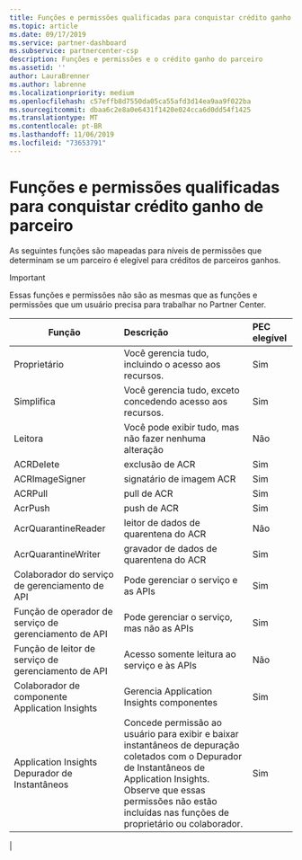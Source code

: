 ```yaml
---
title: Funções e permissões qualificadas para conquistar crédito ganho do parceiro | Centro de parceiros
ms.topic: article
ms.date: 09/17/2019
ms.service: partner-dashboard
ms.subservice: partnercenter-csp
description: Funções e permissões e o crédito ganho do parceiro
ms.assetid: ''
author: LauraBrenner
ms.author: labrenne
ms.localizationpriority: medium
ms.openlocfilehash: c57effb8d7550da05ca55afd3d14ea9aa9f022ba
ms.sourcegitcommit: dbaa6c2e8a0e6431f1420e024cca6d0dd54f1425
ms.translationtype: MT
ms.contentlocale: pt-BR
ms.lasthandoff: 11/06/2019
ms.locfileid: "73653791"
---
```

# <a name="roles-and-permissions-eligible-to-earn-partner-earned-credit"></a>Funções e permissões qualificadas para conquistar crédito ganho de parceiro

As seguintes funções são mapeadas para níveis de permissões que determinam se um parceiro é elegível para créditos de parceiros ganhos.

>[!Important]
>Essas funções e permissões não são as mesmas que as funções e permissões que um usuário precisa para trabalhar no Partner Center.

|**Função**   |**Descrição**   |**PEC elegível**   |
|-----------------|:------------------|:--------------|
|Proprietário  |Você gerencia tudo, incluindo o acesso aos recursos.|Sim|
|Simplifica |Você gerencia tudo, exceto concedendo acesso aos recursos.|Sim|
|Leitora|Você pode exibir tudo, mas não fazer nenhuma alteração|Não|
|ACRDelete|exclusão de ACR|Sim|
|ACRImageSigner|signatário de imagem ACR|Sim|
|ACRPull|pull de ACR|Sim|
|AcrPush|push de ACR|Sim|
|AcrQuarantineReader|leitor de dados de quarentena do ACR|Não|
|AcrQuarantineWriter| gravador de dados de quarentena do ACR|Sim|
|Colaborador do serviço de gerenciamento de API|Pode gerenciar o serviço e as APIs|Sim|
|Função de operador de serviço de gerenciamento de API|Pode gerenciar o serviço, mas não as APIs|Sim|
|Função de leitor de serviço de gerenciamento de API|Acesso somente leitura ao serviço e às APIs|Não|
|Colaborador de componente Application Insights|Gerencia Application Insights componentes|Sim|
|Application Insights Depurador de Instantâneos|Concede permissão ao usuário para exibir e baixar instantâneos de depuração coletados com o Depurador de Instantâneos de Application Insights. Observe que essas permissões não estão incluídas nas funções de proprietário ou colaborador.|Sim|
|